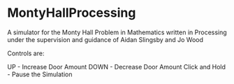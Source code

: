 # MontyHallProcessing
A simulator for the Monty Hall Problem in Mathematics written in Processing under the supervision and guidance of Aidan Slingsby and Jo Wood

Controls are:

UP - Increase Door Amount
DOWN - Decrease Door Amount
Click and Hold - Pause the Simulation
